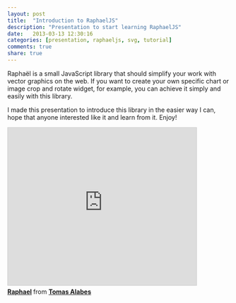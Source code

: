 ```yaml
---
layout: post
title:  "Introduction to RaphaelJS"
description: "Presentation to start learning RaphaelJS"
date:   2013-03-13 12:30:16
categories: [presentation, raphaeljs, svg, tutorial]
comments: true
share: true
---
```


Raphaël is a small JavaScript library that should simplify your work with vector graphics on the web. If you want to create your own specific chart or image crop and rotate widget, for example, you can achieve it simply and easily with this library.

I made this presentation to introduce this library in the easier way I can, hope that anyone interested like it and learn from it.
Enjoy!

<iframe allowfullscreen="" frameborder="0" height="356" marginheight="0" marginwidth="0" mozallowfullscreen="" scrolling="no" src="http://www.slideshare.net/slideshow/embed_code/16865254" style="align: center; border-width: 1px 1px 0; border: 1px solid #CCC; margin-bottom: 5px;" webkitallowfullscreen="" width="427"> </iframe> <br />
<div style="margin-bottom: 5px;">
<strong> <a href="http://www.slideshare.net/TomasAlabes/raphael" target="_blank" title="Raphael">Raphael</a> </strong> from <strong><a href="http://www.slideshare.net/TomasAlabes" target="_blank">Tomas Alabes</a></strong>